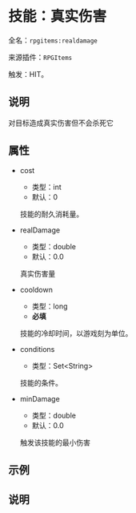 # 技能：真实伤害

<!-- 本文件是通过游戏内 `/rpgitem gen-wiki` 命令生成的。 -->
<!-- 请只在对应的 "beginCustomXXXX" 与 "endCustomXXXX" 间编辑。  -->
<!-- 如果您想修改技能或其属性的描述， -->
<!-- 请修改 "resources/lang/zh_CN.yml" 中对应的项。 -->

全名：`rpgitems:realdamage`

来源插件：`RPGItems`

触发：HIT。

<!-- beginCustomHeader -->
<!-- endCustomHeader -->

## 说明

对目标造成真实伤害但不会杀死它
<!-- beginCustomDescription -->
<!-- endCustomDescription -->

## 属性

* cost

  * 类型：int
  * 默认：0

  技能的耐久消耗量。

* realDamage

  * 类型：double
  * 默认：0.0

  真实伤害量

* cooldown

  * 类型：long
  * **必填**

  技能的冷却时间，以游戏刻为单位。

* conditions

  * 类型：Set&lt;String&gt;

  技能的条件。

* minDamage

  * 类型：double
  * 默认：0.0

  触发该技能的最小伤害

<!-- beginCustomProperties -->
<!-- endCustomProperties -->

## 示例

<!-- beginCustomExample -->
<!-- endCustomExample -->

## 说明

<!-- beginCustomNote -->
<!-- endCustomNote -->